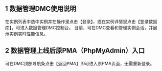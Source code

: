 ## 1 数据管理DMC使用说明
在实例列表中选中实例并在操作里点击【登录】，或在实例详情里点击【登录数据库】，可进入数据管理DMC控制台。
目前，可在DMC查看和管理实例会话，并展示实例实时性能信息。

## 2 数据管理上线后原PMA（PhpMyAdmin）入口
可在DMC顶部导航条点击【返回PMA】即可进入原PMA页面，无需重新登录。